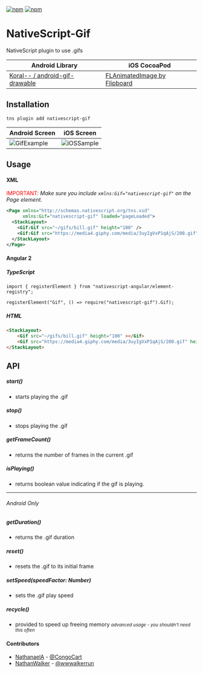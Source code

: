 [![npm](https://img.shields.io/npm/v/nativescript-gif.svg)](https://www.npmjs.com/package/nativescript-gif)
[![npm](https://img.shields.io/npm/dt/nativescript-gif.svg?label=npm%20downloads)](https://www.npmjs.com/package/nativescript-gif)

# NativeScript-Gif
NativeScript plugin to use .gifs

Android Library | iOS CocoaPod
--------------- | ------------
[Koral-- / android-gif-drawable](https://github.com/koral--/android-gif-drawable) | [FLAnimatedImage by Flipboard](https://github.com/Flipboard/FLAnimatedImage)

## Installation 
`tns plugin add nativescript-gif`

Android Screen | iOS Screen
-------------- | ----------
![GifExample](screens/android_sample.gif) | ![iOSSample](screens/ios_sample.gif)

## Usage
#### XML

<span style="color:red">IMPORTANT: </span>*Make sure you include
`xmlns:Gif="nativescript-gif"` on the Page element.*

```XML
<Page xmlns="http://schemas.nativescript.org/tns.xsd"
      xmlns:Gif="nativescript-gif" loaded="pageLoaded">
  <StackLayout>
    <Gif:Gif src="~/gifs/bill.gif" height="100" />
    <Gif:Gif src="https://media4.giphy.com/media/3uyIgVxP1qAjS/200.gif" height="200" />
  </StackLayout> 
</Page>  
```
#### Angular 2
##### TypeScript

`import { registerElement } from "nativescript-angular/element-registry";`

`registerElement("Gif", () => require("nativescript-gif").Gif);`

##### HTML 
```HTML
<StackLayout>
    <Gif src="~/gifs/bill.gif" height="100" ></Gif>
    <Gif src="https://media4.giphy.com/media/3uyIgVxP1qAjS/200.gif" height="200" ></Gif>
</StackLayout>
```

## API

##### start()
- starts playing the .gif

##### stop()
- stops playing the .gif

##### getFrameCount()
- returns the number of frames in the current .gif

##### isPlaying()
- returns boolean value indicating if the gif is playing.

***

###### *Android Only*

##### getDuration()
- returns the .gif duration

##### reset()
- resets the .gif to its initial frame

##### setSpeed(speedFactor: *Number*)
- sets the .gif play speed

##### recycle()
- provided to speed up freeing memory <small>*advanced usage - you shouldn't need this often*</small>

#### Contributors
- [NathanaelA](https://github.com/NathanaelA) - [@CongoCart](https://twitter.com/CongoCart)
- [NathanWalker](https://github.com/NathanWalker) - [@wwwalkerrun](https://twitter.com/wwwalkerrun)
